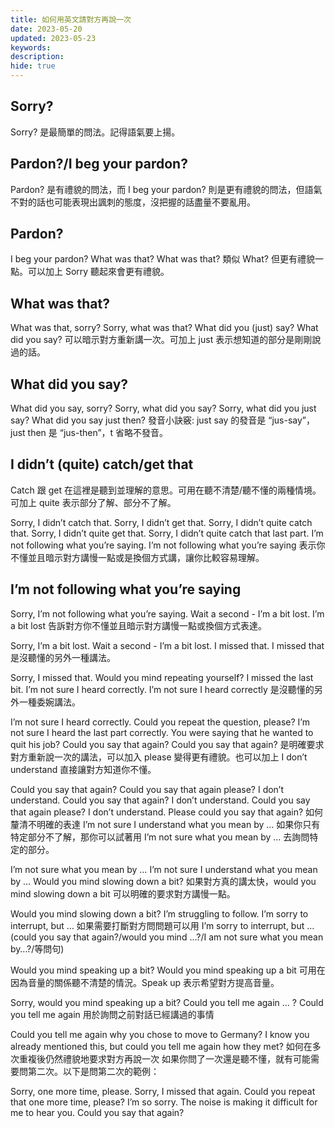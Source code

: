 ```yaml
---
title: 如何用英文請對方再說一次
date: 2023-05-20
updated: 2023-05-23
keywords: 
description: 
hide: true
---
```


## Sorry?

Sorry? 是最簡單的問法。記得語氣要上揚。

## Pardon?/I beg your pardon?

Pardon? 是有禮貌的問法，而 I beg your pardon? 則是更有禮貌的問法，但語氣不對的話也可能表現出諷刺的態度，沒把握的話盡量不要亂用。

## Pardon?

I beg your pardon?
What was that?
What was that? 類似 What? 但更有禮貌一點。可以加上 Sorry 聽起來會更有禮貌。

## What was that?

What was that, sorry?
Sorry, what was that?
What did you (just) say?
What did you say? 可以暗示對方重新講一次。可加上 just 表示想知道的部分是剛剛說過的話。

## What did you say?

What did you say, sorry?
Sorry, what did you say?
Sorry, what did you just say?
What did you say just then?
發音小訣竅: just say 的發音是 “jus-say”，just then 是 “jus-then”，t 省略不發音。

## I didn’t (quite) catch/get that

Catch 跟 get 在這裡是聽到並理解的意思。可用在聽不清楚/聽不懂的兩種情境。可加上 quite 表示部分了解、部分不了解。

Sorry, I didn’t catch that.
Sorry, I didn’t get that.
Sorry, I didn’t quite catch that.
Sorry, I didn’t quite get that.
Sorry, I didn’t quite catch that last part.
I’m not following what you’re saying.
I’m not following what you’re saying 表示你不懂並且暗示對方講慢一點或是換個方式講，讓你比較容易理解。

## I’m not following what you’re saying

Sorry, I’m not following what you’re saying.
Wait a second - I’m a bit lost.
I’m a bit lost 告訴對方你不懂並且暗示對方講慢一點或換個方式表達。

Sorry, I’m a bit lost.
Wait a second - I’m a bit lost.
I missed that.
I missed that 是沒聽懂的另外一種講法。

Sorry, I missed that.
Would you mind repeating yourself? I missed the last bit.
I’m not sure I heard correctly.
I’m not sure I heard correctly 是沒聽懂的另外一種委婉講法。

I’m not sure I heard correctly. Could you repeat the question, please?
I’m not sure I heard the last part correctly. You were saying that he wanted to quit his job?
Could you say that again?
Could you say that again? 是明確要求對方重新說一次的講法，可以加入 please 變得更有禮貌。也可以加上 I don’t understand 直接讓對方知道你不懂。

Could you say that again?
Could you say that again please?
I don’t understand. Could you say that again?
I don’t understand. Could you say that again please?
I don’t understand. Please could you say that again?
如何釐清不明確的表達
I’m not sure I understand what you mean by …
如果你只有特定部分不了解，那你可以試著用 I’m not sure what you mean by … 去詢問特定的部分。

I’m not sure what you mean by …
I’m not sure I understand what you mean by …
Would you mind slowing down a bit?
如果對方真的講太快，would you mind slowing down a bit 可以明確的要求對方講慢一點。

Would you mind slowing down a bit? I’m struggling to follow.
I’m sorry to interrupt, but …
如果需要打斷對方問問題可以用 I’m sorry to interrupt, but … (could you say that again?/would you mind …?/I am not sure what you mean by…?/等問句)

Would you mind speaking up a bit?
Would you mind speaking up a bit 可用在因為音量的關係聽不清楚的情況。Speak up 表示希望對方提高音量。

Sorry, would you mind speaking up a bit?
Could you tell me again … ?
Could you tell me again 用於詢問之前對話已經講過的事情

Could you tell me again why you chose to move to Germany?
I know you already mentioned this, but could you tell me again how they met?
如何在多次重複後仍然禮貌地要求對方再說一次
如果你問了一次還是聽不懂，就有可能需要問第二次。以下是問第二次的範例：

Sorry, one more time, please.
Sorry, I missed that again. Could you repeat that one more time, please?
I’m so sorry. The noise is making it difficult for me to hear you. Could you say that again?
